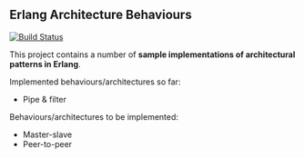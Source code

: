 Erlang Architecture Behaviours
------------------------------

[![Build Status](https://travis-ci.org/lauramcastro/Erlang_Architecture_Behaviours.svg?branch=master)](https://travis-ci.org/lauramcastro/Erlang_Architecture_Behaviours)

This project contains a number of **sample implementations of architectural patterns in Erlang**.

Implemented behaviours/architectures so far:

* Pipe & filter


Behaviours/architectures to be implemented:

* Master-slave
* Peer-to-peer

